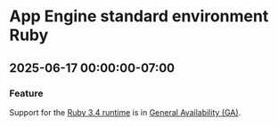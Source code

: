 # App Engine standard environment Ruby

## 2025-06-17 00:00:00-07:00

### Feature

Support for the [Ruby 3.4 runtime](https://cloud.google.com/appengine/docs/standard/ruby/runtime) is in [General Availability (GA)](https://cloud.google.com/products/#product-launch-stages).